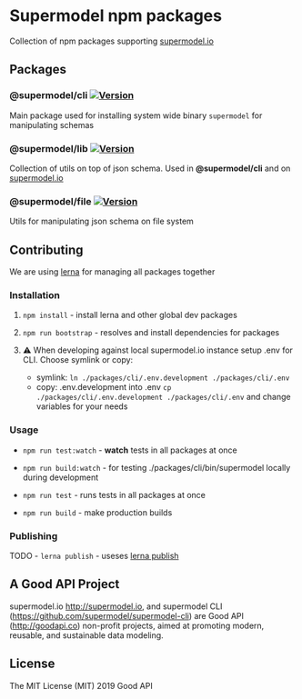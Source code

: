 # Supermodel npm packages

Collection of npm packages supporting [supermodel.io](https://supermodel.io)

## Packages

### @supermodel/cli [![Version][supermodel-cli-version]][supermodel-cli-package]

Main package used for installing system wide binary `supermodel` for manipulating schemas

### @supermodel/lib [![Version][supermodel-lib-version]][supermodel-lib-package]

Collection of utils on top of json schema. Used in **@supermodel/cli** and on [supermodel.io](https://supermodel.io)

### @supermodel/file [![Version][supermodel-file-version]][supermodel-file-package]

Utils for manipulating json schema on file system

## Contributing

We are using [lerna](https://github.com/lerna/lerna) for managing all packages together

### Installation

1. `npm install` - install lerna and other global dev packages
2. `npm run bootstrap` - resolves and install dependencies for packages
3. ⚠️ When developing against local supermodel.io instance setup .env for CLI. Choose symlink or copy:

    - symlink: `ln ./packages/cli/.env.development ./packages/cli/.env`
    - copy: .env.development into .env `cp ./packages/cli/.env.development ./packages/cli/.env` and change variables for your needs

### Usage

- `npm run test:watch` - **watch** tests in all packages at once
- `npm run build:watch` - for testing ./packages/cli/bin/supermodel locally during development

- `npm run test` - runs tests in all packages at once
- `npm run build` - make production builds

### Publishing

TODO - `lerna publish` - useses [lerna publish](https://github.com/lerna/lerna/tree/master/commands/publish#readme)

## A Good API Project

supermodel.io http://supermodel.io, and supermodel CLI (https://github.com/supermodel/supermodel-cli) are Good API (http://goodapi.co) non-profit projects, aimed at promoting modern, reusable, and sustainable data modeling.

## License

The MIT License (MIT) 2019 Good API

<!-- urls -->

[supermodel-cli-version]: https://img.shields.io/npm/v/@supermodel/cli.svg?style=flat-square
[supermodel-cli-package]: https://www.npmjs.com/package/@supermodel/cli
[supermodel-lib-version]: https://img.shields.io/npm/v/@supermodel/lib.svg?style=flat-square
[supermodel-lib-package]: https://www.npmjs.com/package/@supermodel/lib
[supermodel-file-version]: https://img.shields.io/npm/v/@supermodel/file-config-essentials.svg?style=flat-square
[supermodel-file-package]: https://www.npmjs.com/package/@supermodel/file-config-essentials